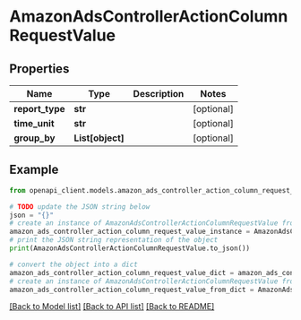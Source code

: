 # AmazonAdsControllerActionColumnRequestValue


## Properties

Name | Type | Description | Notes
------------ | ------------- | ------------- | -------------
**report_type** | **str** |  | [optional] 
**time_unit** | **str** |  | [optional] 
**group_by** | **List[object]** |  | [optional] 

## Example

```python
from openapi_client.models.amazon_ads_controller_action_column_request_value import AmazonAdsControllerActionColumnRequestValue

# TODO update the JSON string below
json = "{}"
# create an instance of AmazonAdsControllerActionColumnRequestValue from a JSON string
amazon_ads_controller_action_column_request_value_instance = AmazonAdsControllerActionColumnRequestValue.from_json(json)
# print the JSON string representation of the object
print(AmazonAdsControllerActionColumnRequestValue.to_json())

# convert the object into a dict
amazon_ads_controller_action_column_request_value_dict = amazon_ads_controller_action_column_request_value_instance.to_dict()
# create an instance of AmazonAdsControllerActionColumnRequestValue from a dict
amazon_ads_controller_action_column_request_value_from_dict = AmazonAdsControllerActionColumnRequestValue.from_dict(amazon_ads_controller_action_column_request_value_dict)
```
[[Back to Model list]](../README.md#documentation-for-models) [[Back to API list]](../README.md#documentation-for-api-endpoints) [[Back to README]](../README.md)


